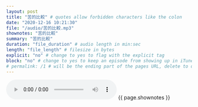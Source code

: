 ```yaml
---
layout: post
title: "苦的比較" # quotes allow forbidden characters like the colon
date: "2020-12-16 10:21:30"
file: "/audio/苦的比較.mp3"
shownotes: "苦的比較"
summary: "苦的比較"
duration: "file_duration" # audio length in min:sec
length: "file_length" # filesize in bytes
explicit: "no" # change to yes to flag with the explicit tag
block: "no" # change to yes to keep an episode from showing up in iTunes
# permalink: /1 # will be the ending part of the pages URL, delete to default to the title
---
```


<audio controls>
<source src="{{site.url}}{{site.baseurl}}{{ page.file }}" type="audio/x-mp3">
Your browser does not support the audio element.
</audio>
{{ page.shownotes }}
